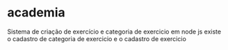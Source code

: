 # academia
Sistema de criação de exercício e categoria de exercicio em node js
existe o cadastro de categoria  de exercicio e o cadastro de exercicio
